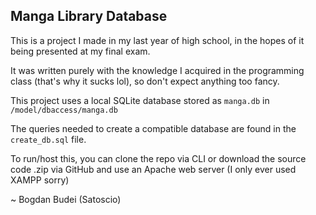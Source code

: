 ## Manga Library Database

This is a project I made in my last year of high school, in the hopes of it being presented at my final exam.

It was written purely with the knowledge I acquired in the programming class (that's why it sucks lol), so don't expect anything too fancy.

This project uses a local SQLite database stored as `manga.db` in `/model/dbaccess/manga.db`

The queries needed to create a compatible database are found in the `create_db.sql` file.

To run/host this, you can clone the repo via CLI or download the source code .zip via GitHub and use an Apache web server (I only ever used XAMPP sorry)

~ Bogdan Budei (Satoscio)